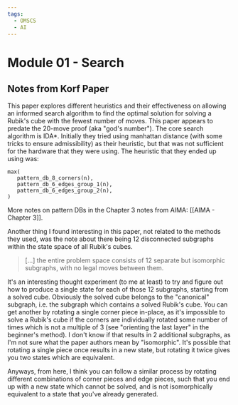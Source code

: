 ```yaml
---
tags:
  - OMSCS
  - AI
---
```

# Module 01 - Search

## Notes from Korf Paper
This paper explores different heuristics and their effectiveness on allowing an informed search algorithm to find the optimal solution for solving a Rubik's cube with the fewest number of moves. This paper appears to predate the 20-move proof (aka "god's number"). The core search algorithm is IDA*. Initially they tried using manhattan distance (with some tricks to ensure admissibility) as their heuristic, but that was not sufficient for the hardware that they were using. The heuristic that they ended up using was:

```
max(
   pattern_db_8_corners(n),
   pattern_db_6_edges_group_1(n),
   pattern_db_6_edges_group_2(n),
)
```

More notes on pattern DBs in the Chapter 3 notes from AIMA: [[AIMA - Chapter 3]].

Another thing I found interesting in this paper, not related to the methods they used, was the note about there being 12 disconnected subgraphs within the state space of all Rubik's cubes.

> \[...\] the entire problem space consists of 12 separate but isomorphic subgraphs, with no legal moves between them.

It's an interesting thought experiment (to me at least) to try and figure out how to produce a single state for each of those 12 subgraphs, starting from a solved cube. Obviously the solved cube belongs to the "canonical" subgraph, i.e. the subgraph which contains a solved Rubik's cube. You can get another by rotating a single corner piece in-place, as it's impossible to solve a Rubik's cube if the corners are individually rotated some number of times which is not a multiple of 3 (see "orienting the last layer" in the beginner's method). I don't know if that results in 2 additional subgraphs, as I'm not sure what the paper authors mean by "isomorphic". It's possible that rotating a single piece once results in a new state, but rotating it twice gives you two states which are equivalent.

Anyways, from here, I think you can follow a similar process by rotating different combinations of corner pieces and edge pieces, such that you end up with a new state which cannot be solved, and is not isomorphically equivalent to a state that you've already generated.